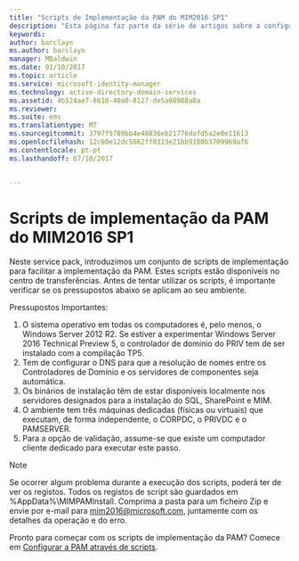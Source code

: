 ```yaml
---
title: "Scripts de Implementação da PAM do MIM2016 SP1"
description: "Esta página faz parte da série de artigos sobre a configuração do Privileged Identity Manager através de scripts. Inclui uma lista dos pressupostos sobre o ambiente."
keywords: 
author: barclayn
ms.author: barclayn
manager: MBaldwin
ms.date: 01/10/2017
ms.topic: article
ms.service: microsoft-identity-manager
ms.technology: active-directory-domain-services
ms.assetid: 4b524ae7-6610-40a0-8127-de5a08988a8a
ms.reviewer: 
ms.suite: ems
ms.translationtype: MT
ms.sourcegitcommit: 3797f5789bb4e48836eb21776dafd5a2e0e11613
ms.openlocfilehash: 12c60e12dc5662ff0313e21bb9180b3709969af6
ms.contentlocale: pt-pt
ms.lasthandoff: 07/10/2017


---
```


# Scripts de implementação da PAM do MIM2016 SP1
<a id="mim2016-sp1-pam-deployment-scripts" class="xliff"></a>

Neste service pack, introduzimos um conjunto de scripts de implementação para facilitar a implementação da PAM. Estes scripts estão disponíveis no centro de transferências. Antes de tentar utilizar os scripts, é importante verificar se os pressupostos abaixo se aplicam ao seu ambiente.

Pressupostos Importantes:
1. O sistema operativo em todas os computadores é, pelo menos, o Windows Server 2012 R2. Se estiver a experimentar Windows Server 2016 Technical Preview 5, o controlador de domínio do PRIV tem de ser instalado com a compilação TP5.
2. Tem de configurar o DNS para que a resolução de nomes entre os Controladores de Domínio e os servidores de componentes seja automática.
3. Os binários de instalação têm de estar disponíveis localmente nos servidores designados para a instalação do SQL, SharePoint e MIM.
4. O ambiente tem três máquinas dedicadas (físicas ou virtuais) que executam, de forma independente, o CORPDC, o PRIVDC e o PAMSERVER.
5. Para a opção de validação, assume-se que existe um computador cliente dedicado para executar este passo.

>[!NOTE]
>Se ocorrer algum problema durante a execução dos scripts, poderá ter de ver os registos. Todos os registos de script são guardados em %AppData%\MIMPAMInstall. Comprima a pasta para um ficheiro Zip e envie por e-mail para mim2016@microsoft.com, juntamente com os detalhes da operação e do erro.

Pronto para começar com os scripts de implementação da PAM? Comece em [Configurar a PAM através de scripts](./pam/sp1-pam-configure-using-scripts.md).

